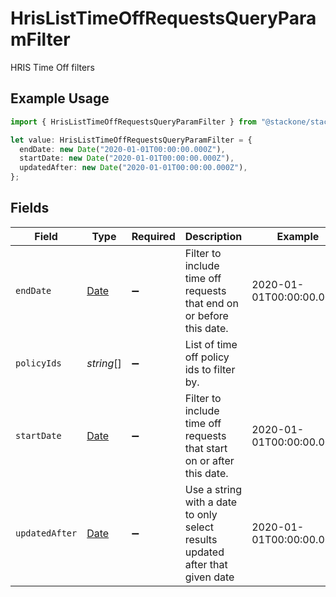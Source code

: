 # HrisListTimeOffRequestsQueryParamFilter

HRIS Time Off filters

## Example Usage

```typescript
import { HrisListTimeOffRequestsQueryParamFilter } from "@stackone/stackone-client-ts/sdk/models/operations";

let value: HrisListTimeOffRequestsQueryParamFilter = {
  endDate: new Date("2020-01-01T00:00:00.000Z"),
  startDate: new Date("2020-01-01T00:00:00.000Z"),
  updatedAfter: new Date("2020-01-01T00:00:00.000Z"),
};
```

## Fields

| Field                                                                                         | Type                                                                                          | Required                                                                                      | Description                                                                                   | Example                                                                                       |
| --------------------------------------------------------------------------------------------- | --------------------------------------------------------------------------------------------- | --------------------------------------------------------------------------------------------- | --------------------------------------------------------------------------------------------- | --------------------------------------------------------------------------------------------- |
| `endDate`                                                                                     | [Date](https://developer.mozilla.org/en-US/docs/Web/JavaScript/Reference/Global_Objects/Date) | :heavy_minus_sign:                                                                            | Filter to include time off requests that end on or before this date.                          | 2020-01-01T00:00:00.000Z                                                                      |
| `policyIds`                                                                                   | *string*[]                                                                                    | :heavy_minus_sign:                                                                            | List of time off policy ids to filter by.                                                     |                                                                                               |
| `startDate`                                                                                   | [Date](https://developer.mozilla.org/en-US/docs/Web/JavaScript/Reference/Global_Objects/Date) | :heavy_minus_sign:                                                                            | Filter to include time off requests that start on or after this date.                         | 2020-01-01T00:00:00.000Z                                                                      |
| `updatedAfter`                                                                                | [Date](https://developer.mozilla.org/en-US/docs/Web/JavaScript/Reference/Global_Objects/Date) | :heavy_minus_sign:                                                                            | Use a string with a date to only select results updated after that given date                 | 2020-01-01T00:00:00.000Z                                                                      |